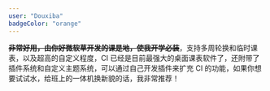 ```yaml
---
user: "Douxiba"
badgeColor: "orange"
---
```


~~**非常好用，由你好微软草开发的课是地，使我开学必装**~~，支持多周轮换和临时课表，以及超高的自定义程度，CI 已经是目前最强大的桌面课表软件了，还附带了插件系统和自定义主题系统，可以通过自己开发插件来扩充 CI 的功能，如果你想要试试水，给班上的一体机换新貌的话，我非常推荐！

